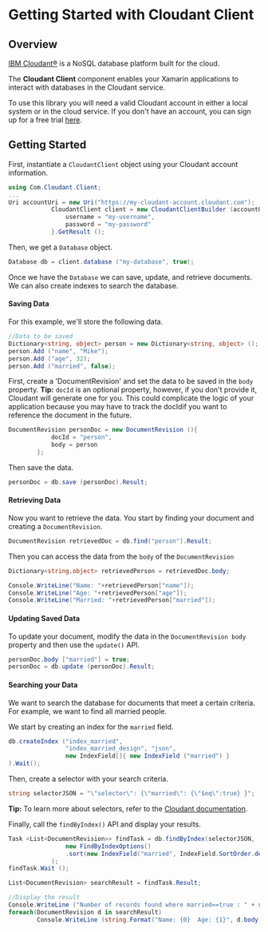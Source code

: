 # Getting Started with Cloudant Client

## Overview

[IBM Cloudant®](https://cloudant.com) is a NoSQL database platform built for the cloud.

The **Cloudant Client** component enables your Xamarin applications to interact with databases in the Cloudant service.

To use this library you will need a valid Cloudant account in either a local system or in the cloud service.  If you don't have an account, you can sign up for a free trial [here](https://cloudant.com/sign-up/).


## Getting Started

First, instantiate a `CloudantClient` object using your Cloudant account information.

```csharp
using Com.Cloudant.Client;
...
Uri accountUri = new Uri("https://my-cloudant-account.cloudant.com");
			CloudantClient client = new CloudantClientBuilder (accountUri) {
				username = "my-username",
				password = "my-password"
			}.GetResult ();
```

Then, we get a `Database` object.

```csharp
Database db = client.database ("my-database", true);
```

Once we have the `Database` we can save, update, and retrieve documents. We can also create indexes to search the database.

#### Saving Data

For this example, we'll store the following data.

```csharp
//Data to be saved
Dictionary<string, object> person = new Dictionary<string, object> ();
person.Add ("name", "Mike");
person.Add ("age", 32);
person.Add ("married", false);
```

First, create a 'DocumentRevision' and set the data to be saved in the `body` property.
**Tip:** `docId` is an optional property, however, if you don't provide it, Cloudant will generate one for you.  This could complicate the logic of your application because you may have to track the docIdif you want to reference the document in the future.

```csharp
DocumentRevision personDoc = new DocumentRevision (){
			docId = "person",
			body = person
		};
```

Then save the data.

```csharp
personDoc = db.save (personDoc).Result;
```

#### Retrieving Data

Now you want to retrieve the data.  You start by finding your document and creating a `DocumentRevision`.

```csharp
DocumentRevision retrievedDoc = db.find("person").Result;
```

Then you can access the data from the `body` of the `DocumentRevision`

```csharp
Dictionary<string,object> retrievedPerson = retrievedDoc.body;

Console.WriteLine("Name: "+retrievedPerson["name"]);
Console.WriteLine("Age: "+retrievedPerson["age"]);
Console.WriteLine("Married: "+retrievedPerson["married"]);
```

#### Updating Saved Data

To update your document, modify the data in the `DocumentRevision body` property and then use the `update()` API.

```csharp
personDoc.body ["married"] = true;
personDoc = db.update (personDoc).Result;
```

#### Searching your Data

We want to search the database for documents that meet a certain criteria.  For example, we want to find all married people.

We start by creating an index for the `married` field.

```csharp
db.createIndex ("index_married",
				"index_married_design", "json",
				new IndexField[]{ new IndexField ("married") }
).Wait();
```

Then, create a selector with your search criteria.  

```csharp
string selectorJSON = "\"selector\": {\"married\": {\"$eq\":true} }";
```
**Tip:** To learn more about selectors, refer to the [Cloudant documentation](https://docs.cloudant.com/cloudant_query.html#query-parameters).  

Finally, call the `findByIndex()` API and display your results.

```csharp
Task <List<DocumentRevision>> findTask = db.findByIndex(selectorJSON,
				new FindByIndexOptions()
				.sort(new IndexField("married", IndexField.SortOrder.desc))
			);
findTask.Wait ();

List<DocumentRevision> searchResult = findTask.Result;

//Display the result
Console.WriteLine ("Number of records found where married==true : " + searchResult.Count);
foreach(DocumentRevision d in searchResult)
		Console.WriteLine (string.Format("Name: {0}  Age: {1}", d.body ["name"], d.body["age"]));
```

